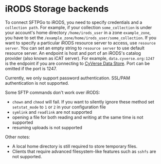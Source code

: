 # iRODS Storage backends

To connect SFTPGo to iRODS, you need to specify credentials and a `collection path`. For example, if your collection `some_collection` is under your account's home directory `/home/irods_user` in a zone `example_zone`, you have to set the `/example_zone/home/irods_user/some_collection`. If you want to specify a particular iRODS resource server to access, use `resource server`. You can set an empty string to `resource server` to use default resource server. An endpoint is host and port of an iRODS's catalog provider (also known as iCAT server). For example, `data.cyverse.org:1247` is the endpoint if you are connecting to [CyVerse Data Store](https://data.cyverse.org). Port can be omitted if the port is 1247.

Currently, we only support password authentication. SSL/PAM authentication is not supported.

Some SFTP commands don't work over iRODS:

- `chown` and `chmod` will fail. If you want to silently ignore these method set `setstat_mode` to `1` or `2` in your configuration file
- `symlink` and `readlink` are not supported
- opening a file for both reading and writing at the same time is not supported
- resuming uploads is not supported

Other notes:

- A local home directory is still required to store temporary files.
- Clients that require advanced filesystem-like features such as `sshfs` are not supported.
